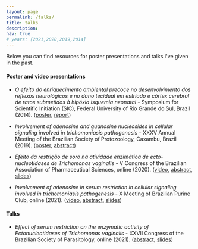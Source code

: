 ```yaml
---
layout: page
permalink: /talks/
title: talks
description: 
nav: true
# years: [2021,2020,2019,2014]
---
```


Below you can find resources for poster presentations and talks I've given in the past.

#### Poster and video presentations

* _O efeito do enriquecimento ambiental precoce no desenvolvimento dos reflexos neurológicos e no dano tecidual em estriado e córtex cerebral de ratos submetidos à hipóxia isquemia neonatal_ - Symposium for Scientific Initiation (SIC), Federal University of Rio Grande do Sul, Brazil (2014). ([poster](/assets/bibliography/sic-poster.pdf), [report](/assets/bibliography/sic-report.pdf))

* _Involvement of adenosine and guanosine nucleosides in cellular signaling involved in trichomoniasis pathogenesis_ - XXXV Annual Meeting of the Brazilian Society of Protozoology, Caxambu, Brazil (2019). ([poster](/assets/bibliography/caxambu-poster.pdf), [abstract](/assets/bibliography/caxambu-report.pdf))

* _Efeito da restrição de soro na atividade enzimática de ecto-nucleotidases de Trichomonas vaginalis_ - V Congress of the Brazilian Association of Pharmaceutical Sciences, online (2020). ([video](https://youtu.be/Ma8jVpjxBvo), [abstract](/assets/bibliography/abcf-abstract.pdf), [slides](/assets/bibliography/abcf-slides.pdf))

* _Involvement of adenosine in serum restriction in cellular signaling involved in trichomoniasis pathogenesis_ - X Meeting of Brazilian Purine Club, online (2021). ([video](https://youtu.be/VXutxD3C7CE), [abstract](/assets/bibliography/bpc-abstract.pdf), [slides](/assets/bibliography/bpc-slides.pdf))

#### Talks 

* _Effect of serum restriction on the enzymatic activity of Ectonucleotidases of Trichomonas vaginalis_ - XXVII Congress of the Brazilian Society of Parasitology, online (2021). ([abstract](/assets/bibliography/sbp-abstract.pdf), [slides](/assets/bibliography/sbp-slides.pdf))